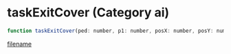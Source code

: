 # taskExitCover (Category ai)

```js
function taskExitCover(ped: number, p1: number, posX: number, posY: number, posZ: number): void
```

[filename](taskExitCover_m.md ':include')